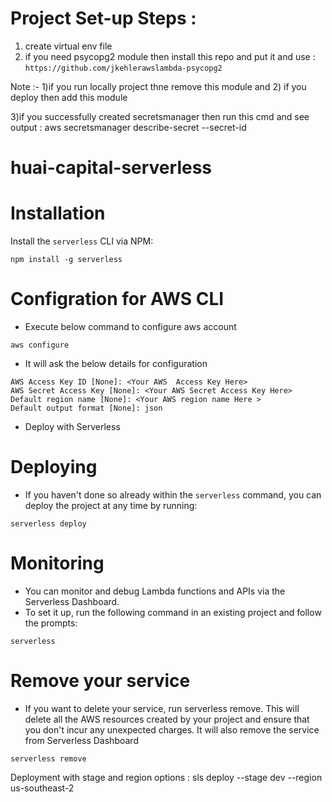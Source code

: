 # Project Set-up Steps :

1) create virtual env file
2) if you need psycopg2 module then install this repo and put it and use :
    `https://github.com/jkehlerawslambda-psycopg2`

Note :- 
    1)if you run locally project thne remove this module and 
    2) if you deploy then add this module

3)if you successfully created secretsmanager then run this cmd and see output :
            aws secretsmanager describe-secret --secret-id <secretsmanager id>


# huai-capital-serverless

# Installation
Install the ```serverless``` CLI via NPM:
```
npm install -g serverless
```

# Configration for AWS CLI
- Execute below command to configure aws account
```
aws configure
```
- It will ask the below details for configuration
```
AWS Access Key ID [None]: <Your AWS  Access Key Here>
AWS Secret Access Key [None]: <Your AWS Secret Access Key Here>
Default region name [None]: <Your AWS region name Here >
Default output format [None]: json
```
- Deploy with Serverless

# Deploying
- If you haven't done so already within the ```serverless``` command, you can deploy the project at any time by running:
```
serverless deploy
```
# Monitoring
- You can monitor and debug Lambda functions and APIs via the Serverless Dashboard.
- To set it up, run the following command in an existing project and follow the prompts:
```
serverless
```
# Remove your service
- If you want to delete your service, run serverless remove. This will delete all the AWS resources created by your project and ensure that you don't incur any unexpected charges. It will also remove the service from Serverless Dashboard
```
serverless remove
```


Deployment with stage and region options : sls deploy --stage dev --region us-southeast-2
